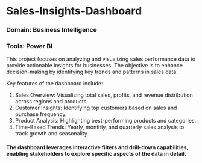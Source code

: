 # Sales-Insights-Dashboard

### Domain: Business Intelligence
### Tools: Power BI
This project focuses on analyzing and visualizing sales performance data to provide actionable insights for businesses. The objective is to enhance decision-making by identifying key trends and patterns in sales data.

Key features of the dashboard include:

1. Sales Overview: Visualizing total sales, profits, and revenue distribution across regions and products.
2. Customer Insights: Identifying top customers based on sales and purchase frequency.
3. Product Analysis: Highlighting best-performing products and categories.
4. Time-Based Trends: Yearly, monthly, and quarterly sales analysis to track growth and seasonality.

#### The dashboard leverages interactive filters and drill-down capabilities, enabling stakeholders to explore specific aspects of the data in detail.
